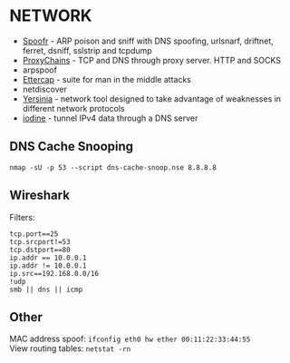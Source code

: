 # NETWORK

* [Spoofr](https://github.com/d4rkcat/Spoofr) - ARP poison and sniff with DNS spoofing, urlsnarf, driftnet, ferret, dsniff, sslstrip and tcpdump  
* [ProxyChains](http://proxychains.sourceforge.net/) - TCP and DNS through proxy server. HTTP and SOCKS
* arpspoof
* [Ettercap](http://ettercap.github.io/ettercap/) - suite for man in the middle attacks
* netdiscover
* [Yersinia](http://www.yersinia.net/) - network tool designed to take advantage of weaknesses in different network protocols
* [iodine](https://github.com/yarrick/iodine) - tunnel IPv4 data through a DNS server

DNS Cache Snooping
------------------

`nmap -sU -p 53 --script dns-cache-snoop.nse 8.8.8.8`

Wireshark
---------

Filters:
```
tcp.port==25
tcp.srcport!=53
tcp.dstport==80
ip.addr == 10.0.0.1
ip.addr != 10.0.0.1
ip.src==192.168.0.0/16
!udp
smb || dns || icmp
```

Other
-----

MAC address spoof: `ifconfig eth0 hw ether 00:11:22:33:44:55`  
View routing tables: `netstat -rn`

